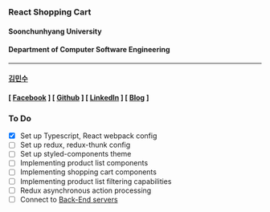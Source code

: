 ### React Shopping Cart

#### Soonchunhyang University<br/>

#### Department of Computer Software Engineering

---

#### [김민수](https://github.com/alstn2468)

#### [ [Facebook](https://www.facebook.com/profile.php?id=100003769223078) ] [ [Github](https://github.com/alstn2468) ] [ [LinkedIn](https://www.linkedin.com/in/minsu-kim-336289160/) ] [ [Blog](https://alstn2468.github.io/) ]<br/>

### To Do

-   [x] Set up Typescript, React webpack config
-   [ ] Set up redux, redux-thunk config
-   [ ] Set up styled-components theme
-   [ ] Implementing product list components
-   [ ] Implementing shopping cart components
-   [ ] Implementing product list filtering capabilities
-   [ ] Redux asynchronous action processing
-   [ ] Connect to [Back-End servers](https://github.com/alstn2468/React_Shopping_Cart_Backend)

